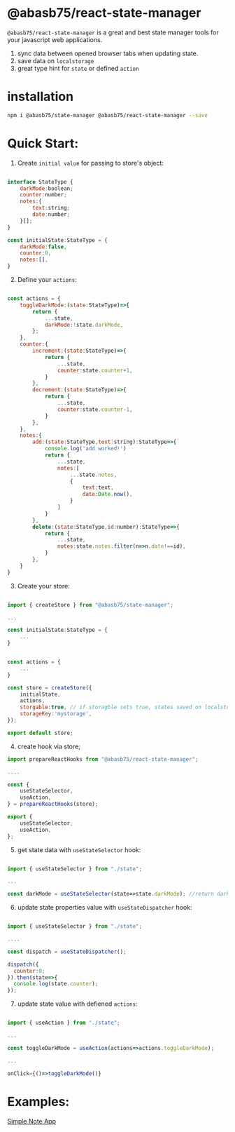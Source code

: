 # @abasb75/react-state-manager
`@abasb75/react-state-manager` is a great and best state manager tools for your javascript web applications.  
1. sync data between opened browser tabs when updating state.
2. save data on `localstorage`
3. great type hint for `state` or defined `action`

# installation

```sh
npm i @abasb75/state-manager @abasb75/react-state-manager --save
```

# Quick Start:

1. Create `initial value`  for passing to store's object:

```javascript

interface StateType {
    darkMode:boolean;
    counter:number;
    notes:{
        text:string;
        date:number;
    }[];
}

const initialState:StateType = {
    darkMode:false,
    counter:0,
    notes:[],
}

```


2. Define your `actions`:

```javascript

const actions = {
    toggleDarkMode:(state:StateType)=>{
        return {
            ...state,
            darkMode:!state.darkMode,
        };
    },
    counter:{
        increment:(state:StateType)=>{
            return {
                ...state,
                counter:state.counter+1,
            }
        },
        decrement:(state:StateType)=>{
            return {
                ...state,
                counter:state.counter-1,
            }
        },
    },
    notes:{
        add:(state:StateType,text:string):StateType=>{
            console.log('add worked!')
            return {
                ...state,
                notes:[
                    ...state.notes,
                    {
                        text:text,
                        date:Date.now(),
                    }
                ]
            }
        },
        delete:(state:StateType,id:number):StateType=>{
            return {
                ...state,
                notes:state.notes.filter(n=>n.date!==id),
            }
        },
    }
}

```

3. Create your store:

```javascript

import { createStore } from "@abasb75/state-manager";

...

const initialState:StateType = {
    ...
}


const actions = {
    ...
}

const store = createStore({
    initialState,
    actions,
    storgable:true, // if storagble sets true, states saved on localstorage
    storageKey:'mystorage',
});

export default store;

```

4. create hook via store;

```javascript
import prepareReactHooks from "@abasb75/react-state-manager";

....

const {
    useStateSelector,
    useAction,
} = prepareReactHooks(store);

export {
    useStateSelector,
    useAction,
};

```

5. get state data with `useStateSelector` hook:

```javascript

import { useStateSelector } from "./state";

...

const darkMode = useStateSelector(state=>state.darkMode); //return darkMode value 

```

6. update state properties value with `useStateDispatcher` hook:

```javascript

import { useStateSelector } from "./state";

....

const dispatch = useStateDispatcher();

dispatch({
  counter:0;
}).then(state=>{
  console.log(state.counter);
});

```

7. update state value with defiened `actions`:

```javascript

import { useAction } from "./state";

...

const toggleDarkMode = useAction(actions=>actions.toggleDarkMode);

...

onClick={()=>toggleDarkMode()}

```

# Examples:
<a href="https://github.com/abasb75/react-state-manager/tree/main/react-test">Simple Note App</a>